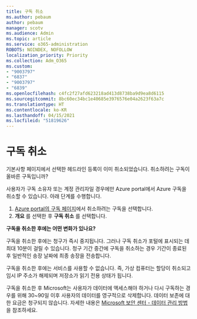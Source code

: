 ```yaml
---
title: 구독 취소
ms.author: pebaum
author: pebaum
manager: scotv
ms.audience: Admin
ms.topic: article
ms.service: o365-administration
ROBOTS: NOINDEX, NOFOLLOW
localization_priority: Priority
ms.collection: Adm_O365
ms.custom:
- "9003797"
- "6837"
- "9003797"
- "6839"
ms.openlocfilehash: c4fc2f27afd623218ad413d8738ba9d9ea8d6115
ms.sourcegitcommit: 8bc60ec34bc1e40685e3976576e04a2623f63a7c
ms.translationtype: HT
ms.contentlocale: ko-KR
ms.lasthandoff: 04/15/2021
ms.locfileid: "51819626"
---
```

# <a name="cancel-subscription"></a>구독 취소

기본사항 페이지에서 선택한 헤드라인 등록이 이미 취소되었습니다. 취소하려는 구독이 올바른 구독입니까?

사용자가 구독 소유자 또는 계정 관리자일 경우에만 Azure portal에서 Azure 구독을 취소할 수 있습니다. 아래 단계를 수행합니다.

1. [Azure portal의 구독 페이지](https://ms.portal.azure.com/#blade/Microsoft_Azure_Billing/SubscriptionsBlade)에서 취소하려는 구독을 선택합니다.
2. **개요** 를 선택한 후 **구독 취소** 를 선택합니다.

**구독을 취소한 후에는 어떤 변화가 있나요?**

구독을 취소한 후에는 청구가 즉시 중지됩니다. 그러나 구독 취소가 포털에 표시되는 데 최대 10분이 걸릴 수 있습니다. 청구 기간 중간에 구독을 취소하는 경우 기간이 종료된 후 일반적인 송장 날짜에 최종 송장을 전송합니다.

구독을 취소한 후에는 서비스를 사용할 수 없습니다. 즉, 가상 컴퓨터는 할당이 취소되고 임시 IP 주소가 해제되며 저장소가 읽기 전용 상태가 됩니다.

구독을 취소한 후 Microsoft는 사용자가 데이터에 액세스해야 하거나 다시 구독하는 경우를 위해 30~90일 이후 사용자의 데이터를 영구적으로 삭제합니다. 데이터 보존에 대한 요금은 청구되지 않습니다. 자세한 내용은 [Microsoft 보안 센터 - 데이터 관리 방법](https://www.microsoft.com/trust-center/privacy/data-management#leave)을 참조하세요.

